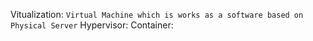 Vitualization: `Virtual Machine which is works as a software based on Physical Server`
Hypervisor: 
Container:
